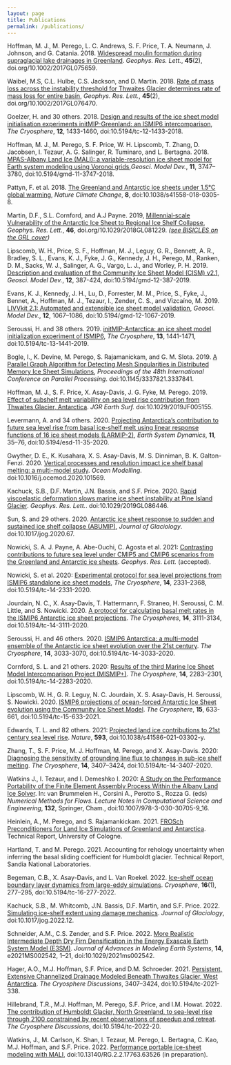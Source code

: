 ```yaml
---
layout: page
title: Publications
permalink: /publications/
---
```


Hoffman, M. J., M. Perego, L. C. Andrews, S. F. Price, T. A. Neumann, J. Johnson, and G. Catania. 2018. [Widespread moulin formation during supraglacial lake drainages in Greenland](https://doi.org/10.1002/2017GL075659). *Geophys. Res. Lett.*, **45**(2), doi.org/10.1002/2017GL075659.

Waibel, M.S, C.L. Hulbe, C.S. Jackson, and  D. Martin. 2018. [Rate of mass loss across the instability threshold for Thwaites Glacier determines rate of mass loss for entire basin]( https://doi.org/10.1002/2017GL076470), *Geophys. Res. Lett.*, **45**(2), doi.org/10.1002/2017GL076470. 

Goelzer, H. and 30 others. 2018. [Design and results of the ice sheet model initialisation experiments initMIP-Greenland: an ISMIP6 intercomparison](https://doi.org/10.5194/tc-12-1433-2018), *The Cryosphere*, **12**, 1433-1460, doi:10.5194/tc-12-1433-2018. 

Hoffman, M. J., M. Perego, S. F. Price, W. H. Lipscomb, T. Zhang, D. Jacobsen, I. Tezaur, A. G. Salinger, R. Tuminaro, and L. Bertagna. 2018. [MPAS-Albany Land Ice (MALI): a variable-resolution ice sheet model for Earth system modeling using Voronoi grids](https://www.geosci-model-dev.net/11/3747/2018/),*Geosci. Model Dev.*, **11**, 3747–3780, doi:10.5194/gmd-11-3747-2018.

Pattyn, F. et al. 2018. [The Greenland and Antarctic ice sheets under 1.5°C global warming](https://doi.org/10.1038/s41558-018-0305-8), *Nature Climate Change*, **8**, doi:10.1038/s41558-018-0305-8.

Martin, D.F., S.L. Cornford, and A.J Payne. 2019, [Millennial‐scale Vulnerability of the Antarctic Ice Sheet to Regional Ice Shelf Collapse](https://agupubs.onlinelibrary.wiley.com/doi/10.1029/2018GL081229), *Geophys. Res. Lett.*, **46**, doi.org/10.1029/2018GL081229. *([see BISICLES on the GRL cover](https://agupubs.onlinelibrary.wiley.com/doi/pdf/10.1002/grl.57643))*

Lipscomb, W. H., Price, S. F., Hoffman, M. J., Leguy, G. R., Bennett, A. R., Bradley, S. L., Evans, K. J., Fyke, J. G., Kennedy, J. H., Perego, M., Ranken, D. M., Sacks, W. J., Salinger, A. G., Vargo, L. J., and Worley, P. H. 2019. [Description and evaluation of the Community Ice Sheet Model (CISM) v2.1](https://www.geosci-model-dev.net/12/387/2019/), *Geosci. Model Dev.*, **12**, 387-424, doi:10.5194/gmd-12-387-2019.

Evans, K. J., Kennedy, J. H., Lu, D., Forrester, M. M., Price, S., Fyke, J., Bennet, A., Hoffman, M. J., Tezaur, I., Zender, C. S., and Vizcaíno, M. 2019. [LIVVkit 2.1: Automated and extensible ice sheet model validation](https://www.geosci-model-dev.net/12/1067/2019/), *Geosci. Model Dev.*, **12**, 1067–1086, doi:10.5194/gmd-12-1067-2019.

Seroussi, H. and 38 others. 2019. [initMIP-Antarctica: an ice sheet model initialization experiment of ISMIP6](https://www.the-cryosphere.net/13/1441/2019/), *The Cryosphere*, **13**, 1441-1471, doi:10.5194/tc-13-1441-2019.

Bogle, I., K. Devine, M. Perego, S. Rajamanickam, and G. M. Slota. 2019. [A Parallel Graph Algorithm for Detecting Mesh Singularities in Distributed Memory Ice Sheet Simulations](https://doi.org/10.1145/3337821.3337841), *Proceedings of the 48th International Conference on Parallel Processing*. doi:10.1145/3337821.3337841.

Hoffman, M. J., S. F. Price, X. Asay-Davis, J. G. Fyke, M. Perego. 2019. [Effect of subshelf melt variability on sea level rise contribution from Thwaites Glacier, Antarctica](https://doi.org/10.1029/2019JF005155). *JGR Earth Surf.* doi:10.1029/2019JF005155.

Levermann, A. and 34 others. 2020. [Projecting  Antarctica’s  contribution  to  future  sea  level  rise  from basal  ice-shelf  melt  using linear  response  functions  of  16 ice  sheet  models (LARMIP-2)](https://www.earth-syst-dynam.net/11/35/2020/esd-11-35-2020.pdf), *Earth System Dynamics*, **11**, 35–76, doi:10.5194/esd-11-35-2020.

Gwyther, D. E., K. Kusahara, X. S. Asay-Davis, M. S. Dinniman, B. K. Galton-Fenzi. 2020. [Vertical processes and resolution impact ice shelf basal melting: a multi-model study](https://doi.org/10.1016/j.ocemod.2020.101569). *Ocean Modelling*. doi:10.1016/j.ocemod.2020.101569.

Kachuck, S.B., D.F. Martin, J.N. Bassis, and S.F. Price. 2020. [Rapid viscoelastic deformation slows marine ice sheet instability at Pine Island Glacier](https://agupubs.onlinelibrary.wiley.com/doi/full/10.1029/2019GL086446). *Geophys. Res. Lett.*. doi:10.1029/2019GL086446.

Sun, S. and 29 others. 2020. [Antarctic ice sheet response to sudden and sustained ice shelf collapse (ABUMIP)](https://www.cambridge.org/core/journals/journal-of-glaciology/article/antarctic-ice-sheet-response-to-sudden-and-sustained-iceshelf-collapse-abumip/C08970BDF95EA737AD941D3690EBB3C5), *Journal of Glaciology*. doi:10.1017/jog.2020.67.

Nowicki, S. A. J. Payne, A. Abe-Ouchi, C. Agosta et al. 2021: [Contrasting contributions to future sea level under CMIP5 and CMIP6 scenarios from the Greenland and Antarctic ice sheets](). *Geophys. Res. Lett.* (accepted).

Nowicki, S. et al. 2020: [Experimental protocol for sea level projections from ISMIP6 standalone ice sheet models](https://tc.copernicus.org/articles/14/2331/2020/), *The Cryosphere*, **14**, 2331–2368, doi:10.5194/tc-14-2331-2020.

Jourdain, N. C., X. Asay-Davis, T. Hattermann, F. Straneo, H. Seroussi, C. M. Little, and S. Nowicki. 2020. [A protocol for calculating basal melt rates in the ISMIP6 Antarctic ice sheet projections](https://tc.copernicus.org/articles/14/3111/2020/). *The Cryospheres*, **14**, 3111-3134, doi:10.5194/tc-14-3111-2020.

Seroussi, H. and 46 others. 2020. [ISMIP6 Antarctica: a multi-model ensemble of the Antarctic ice sheet evolution over the 21st century](https://tc.copernicus.org/articles/14/3033/2020/). *The Cryosphere*, **14**, 3033-3070, doi:10.5194/tc-14-3033-2020.

Cornford, S. L. and 21 others. 2020: [Results of the third Marine Ice Sheet Model Intercomparison Project (MISMIP+)](https://tc.copernicus.org/articles/14/2283/2020/). *The Cryosphere*, **14**, 2283–2301, doi:10.5194/tc-14-2283-2020.

Lipscomb, W. H., G. R. Leguy, N. C. Jourdain, X. S. Asay-Davis, H. Seroussi, S. Nowicki. 2020. [ISMIP6 projections of ocean-forced Antarctic Ice Sheet evolution using the Community Ice Sheet Model](https://doi.org/10.5194/tc-15-633-2021). *The Cryosphere*, **15**, 633-661, doi:10.5194/tc-15-633-2021.

Edwards, T. L. and 82 others. 2021: [Projected land ice contributions to 21st century sea level rise](https://www.nature.com/articles/s41586-021-03302-y). *Nature*, **593**, doi:10.1038/s41586-021-03302-y.

Zhang, T., S. F. Price, M. J. Hoffman, M. Perego, and X. Asay-Davis. 2020: [Diagnosing the sensitivity of grounding line flux to changes in sub-ice shelf melting](https://tc.copernicus.org/articles/14/3407/2020/). *The Cryosphere*, **14**, 3407–3424, doi:10.5194/tc-14-3407-2020.

Watkins J., I. Tezaur, and I. Demeshko I. 2020: [A Study on the Performance Portability of the Finite Element Assembly Process Within the Albany Land Ice Solver](https://doi.org/10.1007/978-3-030-30705-9_16). In: van Brummelen H., Corsini A., Perotto S., Rozza G. (eds) *Numerical Methods for Flows. Lecture Notes in Computational Science and Engineering*, **132**, Springer, Cham., doi:10.1007/978-3-030-30705-9_16.

Heinlein, A., M. Perego, and S. Rajamankickam. 2021. [FROSch Preconditioners for Land Ice Simulations of Greenland and Antarctica](https://kups.ub.uni-koeln.de/30668/). Technical Report, University of Cologne. 

Hartland, T. and M. Perego. 2021. Accounting for rehology uncertainty when inferring the basal sliding coefficient for Humboldt glacier. Technical Report, Sandia National Laboratories.

Begeman, C.B., X. Asay-Davis, and L. Van Roekel. 2022. [Ice-shelf ocean boundary layer dynamics from large-eddy simulations](https://doi.org/10.5194/tc-16-277-2022). *Cryosphere*, **16**(1), 277–295, doi:10.5194/tc-16-277-2022.

Kachuck, S.B., M. Whitcomb, J.N. Bassis, D.F. Martin, and S.F. Price. 2022. [Simulating ice-shelf extent using damage mechanics](https://doi.org/10.1017/jog.2022.12). *Journal of Glaciology*, doi:10.1017/jog.2022.12.

Schneider, A.M., C.S. Zender, and S.F. Price. 2022. [More Realistic Intermediate Depth Dry Firn Densification in the Energy Exascale Earth System Model (E3SM)](https://agupubs.onlinelibrary.wiley.com/doi/10.1029/2021MS002542). *Journal of Advances in Modeling Earth Systems*, **14**, e2021MS002542, 1–21, doi:10.1029/2021ms002542.

Hager, A.O., M.J. Hoffman, S.F. Price, and D.M. Schroeder. 2021. [Persistent, Extensive Channelized Drainage Modeled Beneath Thwaites Glacier, West Antarctica](https://tc.copernicus.org/preprints/tc-2021-338/). *The Cryosphere Discussions*, 3407–3424, doi:10.5194/tc-2021-338.

Hillebrand, T.R., M.J. Hoffman, M. Perego, S.F. Price, and I.M. Howat. 2022. [The contribution of Humboldt Glacier, North Greenland, to sea-level rise through 2100 constrained by recent observations of speedup and retreat](https://tc.copernicus.org/preprints/tc-2022-20/). *The Cryosphere Discussions*, doi:10.5194/tc-2022-20.

Watkins, J., M. Carlson, K. Shan, I. Tezaur, M. Perego, L. Bertagna, C. Kao, M.J. Hoffman, and S.F. Price. 2022. [Performance portable ice-sheet modeling with MALI](https://arxiv.org/abs/2204.04321), doi:10.13140/RG.2.2.17763.63526 (in preparation). 

